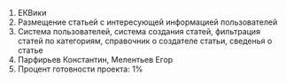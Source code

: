 1. ЕКВики
2. Размещение статьей с интересующей информацией пользователей
3. Система пользователей, система создания статей, фильтрация статей по категориям, справочник о создателе статьи, сведенья о статье
4. Парфирьев Константин, Мелентьев Егор
5. Процент готовности проекта: 1%